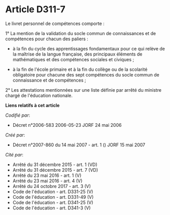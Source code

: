 # Article D311-7

Le livret personnel de compétences comporte :

1° La mention de la validation du socle commun de connaissances et de compétences pour chacun des paliers :

- à la fin du cycle des apprentissages fondamentaux pour ce qui relève de la maîtrise de la langue française, des principaux
éléments de mathématiques et des compétences sociales et civiques ;

- à la fin de l'école primaire et à la fin du collège ou de la scolarité obligatoire pour chacune des sept compétences du
socle commun de connaissance et de compétences ;

2° Les attestations mentionnées sur une liste définie par arrêté du ministre chargé de l'éducation nationale.

**Liens relatifs à cet article**

_Codifié par_:

  - Décret n°2006-583 2006-05-23 JORF 24 mai 2006

_Créé par_:

  - Décret n°2007-860 du 14 mai 2007 - art. 1 () JORF 15 mai 2007

_Cité par_:

  - Arrêté du 31 décembre 2015 - art. 1 (VD)
  - Arrêté du 31 décembre 2015 - art. 7 (VD)
  - Arrêté du 23 mai 2016 - art. 1 (V)
  - Arrêté du 23 mai 2016 - art. 4 (V)
  - Arrêté du 24 octobre 2017 - art. 3 (V)
  - Code de l'éducation - art. D331-25 (V)
  - Code de l'éducation - art. D331-49 (V)
  - Code de l'éducation - art. D341-25 (V)
  - Code de l'éducation - art. D341-3 (V)
